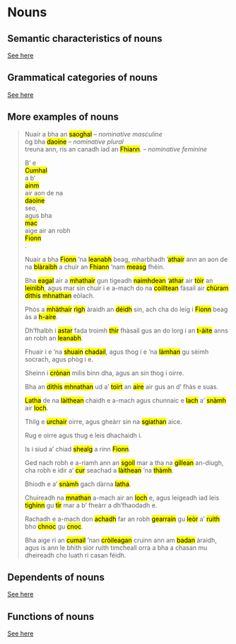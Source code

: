# Nouns

## Semantic characteristics of nouns

[See here](nouns.md)

## Grammatical categories of nouns

[See here](nouns-grammatical_categories.md)

## More examples of nouns

> Nuair a bha an <mark title="nominative, masculine, common, concrete: ‘world’">saoghal</mark> – *nominative masculine*  
> òg bha <mark title="nominative, plural, common, concrete: ‘men’">daoine</mark> – *nominative plural*  
> treuna ann, ris an canadh iad an <mark title="nominative, feminine, common, concrete: ‘warriors’">Fhiann</mark>. – *nominative feminine*  
>
> B’ e  
> <mark title="nominative, masculine, proper, concrete: ‘Cumhal’">Cumhal</mark>  
> a b’  
> <mark title="nominative, masculine, common, abstract: ‘name’">ainm</mark>  
> air aon de na  
> <mark title="dative, plural, common, concrete: ‘men’">daoine</mark>  
> seo,  
> agus bha  
> <mark title="nominative, masculine, common, concrete: ‘son’">mac</mark>  
> aige air an robh  
> <mark title="nominative, masculine, proper, concrete: ‘Finn’">Fionn</mark>  
> .  
>  
> Nuair a bha <mark title="nominative, masculine, proper, concrete: ‘Finn’">Fionn</mark> ’na <mark title="dative, masculine, common, concrete: ‘infant’">leanabh</mark> beag, mharbhadh ’<mark title="nominative, masculine, common, concrete: ‘father’">athair</mark> ann an aon de na <mark title="dative, plural, common, abstract: ‘battles’">blàraibh</mark> a chuir an <mark title="nominative, feminine, common, concrete: ‘warrior class’">Fhiann</mark> ’nam <mark title="dative, masculine, common, abstract: ‘midst’">measg</mark> fhéin.
>
> Bha <mark title="nominative, masculine, common, abstract: ‘fear’">eagal</mark> air a <mark title="dative, feminine, common, concrete: ‘mother’">mhathair</mark> gun tigeadh <mark title="nominative, plural, common, concrete: ‘enemies’">naimhdean</mark> ’<mark title="genitive, masculine, common, concrete: ‘father’">athar</mark> air <mark title="dative, feminine, common, abstract: ‘pursuit’">tòir</mark> an <mark title="genitive, masculine, common, concrete: ‘infant’">leinibh</mark>, agus mar sin chuir i e a-mach do na <mark title="dative, plural, common, concrete: ‘forests’">coilltean</mark> fàsail air <mark title="dative, masculine, common, abstract: ‘care’">chùram</mark> <mark title="genitive|nominative (?), feminine, common, concrete: ‘(group of) two people’">dithis</mark> <mark title="genitive|nominative (?), plural, common, concrete: ‘women’">mhnathan</mark> eòlach.
>
> Phòs a <mark title="nominative, feminine, common, concrete: ‘mother’">mhàthair</mark> <mark title="nominative, masculine, common, concrete: ‘king’">rìgh</mark> àraidh an <mark title="dative, feminine, common, abstract: ‘wish, desire’ (?)">déidh</mark> sin, ach cha do leig i <mark title="nominative, masculine, proper, concrete: ‘Finn’">Fionn</mark> beag às a <mark title="dative, feminine, common, abstract: ‘attention’">h-aire</mark>.
>
> Dh’fhalbh i <mark title="nominative, masculine, common, abstract: ‘distance’">astar</mark> fada troimh <mark title="dative, feminine, common, concrete: ‘land’">thìr</mark> fhàsail gus an do lorg i an <mark title="nominative, masculine, common, abstract: ‘place’">t-àite</mark> anns an robh an <mark title="nominative, masculine, common, concrete: ‘infant’">leanabh</mark>.
>
> Fhuair i e ’na <mark title="dative, feminine, common, abstract: ‘slumber’">shuain</mark> <mark title="genitive, masculine, common, abstract: ‘sleeping’">chadail</mark>, agus thog i e ’na <mark title="dative, plural, common, concrete: ‘hands’">làmhan</mark> gu sèimh socrach, agus phòg i e.
>
> Sheinn i <mark title="nominative, masculine, common, abstract: ‘tune’">crònan</mark> milis binn dha, agus an sin thog i oirre.
>
> Bha an <mark title="nominative, feminine, common, concrete: ‘(group of) two people’">dithis</mark> <mark title="genitive|nominative (?), plural, common, concrete: ‘women’">mhnathan</mark> ud a’ <mark title="dative (?), feminine, common, abstract: ‘giving’">toirt</mark> an <mark title="dative|genitive (?), feminine, common, abstract: ‘attention’">aire</mark> air gus an d’ fhàs e suas.
>
> <mark title="nominative|dative (?), masculine, common, abstract: ‘day’">Latha</mark> de na <mark title="dative, plural, common, abstract: ‘days’">làithean</mark> chaidh e a-mach agus chunnaic e <mark title="nominative, feminine, common, concrete: ‘duck’">lach</mark> a’ <mark title="dative (?), masculine, common, abstract: ‘swimming’">snàmh</mark> air <mark title="dative, masculine, common, concrete: ‘lake’">loch</mark>.
>
> Thilg e <mark title="nominative, feminine, common, concrete: ‘shot, stone’">urchair</mark> oirre, agus gheàrr sin na <mark title="nominative, plural, common, concrete: ‘wings’">sgiathan</mark> aice.
>
> Rug e oirre agus thug e leis dhachaidh i.
>
> Is i siud a’ chiad <mark title="nominative, feminine, common, abstract: ‘hunt(ing)’">shealg</mark> a rinn <mark title="nominative, masculine, common, concrete: ‘Finn’">Fionn</mark>.
>
> Ged nach robh e a-riamh ann an <mark title="dative, feminine, common, concrete: ‘school’">sgoil</mark> mar a tha na <mark title="nominative, plural, common, concrete: ‘boys’">gillean</mark> an-diugh, cha robh e idir a’ <mark title="dative (?), masculine, common, abstract: ‘putting, sending’">cur</mark> seachad a <mark title="nominative, plural, common, abstract: ‘days’">làithean</mark> ’na <mark title="dative, masculine, common, abstract: ‘repose’">thàmh</mark>.
>
> Bhiodh e a’ <mark title="dative, masculine, common, abstract: ‘swimming’">snàmh</mark> gach dàrna <mark title="nominative, masculine, common, abstract: ‘day’">latha</mark>.
>
> Chuireadh na <mark title="nominative, plural, common, concrete: ‘women’">mnathan</mark> a-mach air an <mark title="dative, masculine, common, concrete: ‘lake’">loch</mark> e, agus leigeadh iad leis <mark title="nominative, feminine, common, abstract: ‘coming’">tighinn</mark> gu <mark title="dative, feminine, common, concrete: ‘land’">tìr</mark> mar a b’ fheàrr a dh’fhaodadh e.
>
> Rachadh e a-mach don <mark title="dative, masculine, common, concrete: ‘field’">achadh</mark> far an robh <mark title="nominative, plural, common, concrete: ‘hares’">gearrain</mark> gu <mark title="dative, feminine, common, abstract: ‘sufficiency’">leòr</mark> a’ <mark title="dative, feminine, common, abstract: ‘running’">ruith</mark> bho <mark title="dative, masculine, common, concrete: ‘hill’">chnoc</mark> gu <mark title="dative, masculine, common, concrete: ‘hill’">cnoc</mark>.
>
> Bha aige ri an <mark title="dative, feminine, common, abstract: ‘restraining’">cumail</mark> ’nan <mark title="dative, masculine, common, concrete?: ‘ring of people’">cròileagan</mark> cruinn ann am <mark title="dative, masculine, common, concrete: ‘thicket’">badan</mark> àraidh, agus is ann le bhith sìor ruith timcheall orra a bha a chasan mu dheireadh cho luath ri casan féidh.

## Dependents of nouns

[See here](noun-dependents.md)

## Functions of nouns

[See here](noun-functions.md)


